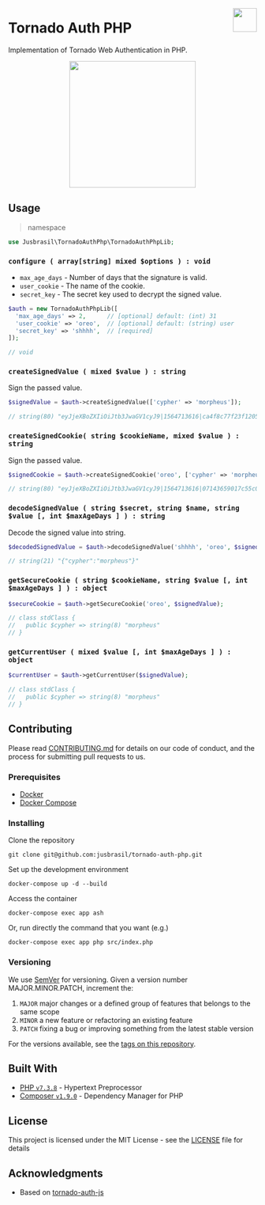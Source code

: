 <img align="right" height="48" src="https://user-images.githubusercontent.com/5435389/62345208-ba623280-b4c7-11e9-8fc4-2647accfc306.png" style="padding-top: 16px">

# Tornado Auth PHP

Implementation of Tornado Web Authentication in PHP.

<p align="center"><img src="https://user-images.githubusercontent.com/5435389/62345012-db765380-b4c6-11e9-834f-df22ee20ae39.jpg" height="256" /></p>

## Usage

> namespace

```php
use Jusbrasil\TornadoAuthPhp\TornadoAuthPhpLib;
```

### `configure ( array[string] mixed $options ) : void`

* `max_age_days` - Number of days that the signature is valid.
* `user_cookie` - The name of the cookie.
* `secret_key` - The secret key used to decrypt the signed value.

```php
$auth = new TornadoAuthPhpLib([
  'max_age_days' => 2,      // [optional] default: (int) 31
  'user_cookie' => 'oreo',  // [optional] default: (string) user
  'secret_key' => 'shhhh',  // [required]
]);

// void
```

### `createSignedValue ( mixed $value ) : string`

Sign the passed value.

```php
$signedValue = $auth->createSignedValue(['cypher' => 'morpheus']);

// string(80) "eyJjeXBoZXIiOiJtb3JwaGV1cyJ9|1564713616|ca4f8c77f23f120578e742199b12df21f6039ce3"
```

### `createSignedCookie( string $cookieName, mixed $value ) : string`

Sign the passed value.

```php
$signedCookie = $auth->createSignedCookie('oreo', ['cypher' => 'morpheus']);

// string(80) "eyJjeXBoZXIiOiJtb3JwaGV1cyJ9|1564713616|07143659017c55c004108de1e8b3867a8a5a889d"
```

### `decodeSignedValue ( string $secret, string $name, string $value [, int $maxAgeDays ] ) : string`

Decode the signed value into string.

```php
$decodedSignedValue = $auth->decodeSignedValue('shhhh', 'oreo', $signedValue);

// string(21) "{"cypher":"morpheus"}"
```

### `getSecureCookie ( string $cookieName, string $value [, int $maxAgeDays ] ) : object`

```php
$secureCookie = $auth->getSecureCookie('oreo', $signedValue);

// class stdClass {
//   public $cypher => string(8) "morpheus"
// }
```

### `getCurrentUser ( mixed $value [, int $maxAgeDays ] ) : object`

```php
$currentUser = $auth->getCurrentUser($signedValue);

// class stdClass {
//   public $cypher => string(8) "morpheus"
// }
```

## Contributing

Please read [CONTRIBUTING.md](CONTRIBUTING.md) for details on our code of conduct, and the process for submitting pull requests to us.

### Prerequisites

- [Docker](https://docs.docker.com/install/)
- [Docker Compose](https://docs.docker.com/compose/)

### Installing

Clone the repository

    git clone git@github.com:jusbrasil/tornado-auth-php.git

Set up the development environment

    docker-compose up -d --build

Access the container

    docker-compose exec app ash

Or, run directly the command that you want (e.g.)

    docker-compose exec app php src/index.php

[//]: # (### Running the tests)

[//]: # (TODO: Explain how to run the automated tests for this system)

### Versioning

We use [SemVer](http://semver.org/) for versioning. Given a version number MAJOR.MINOR.PATCH, increment the:

1. `MAJOR` major changes or a defined group of features that belongs to the same scope
2. `MINOR` a new feature or refactoring an existing feature
3. `PATCH` fixing a bug or improving something from the latest stable version

For the versions available, see the [tags on this repository](https://github.com/jusbrasil/tornado-auth-php/tags).

[//]: # (### Release)

[//]: # (TODO: Add steps to release a new version.)

## Built With

* [PHP `v7.3.8`](https://www.php.net/) - Hypertext Preprocessor
* [Composer `v1.9.0`](https://getcomposer.org/) - Dependency Manager for PHP

## License

This project is licensed under the MIT License - see the [LICENSE](LICENSE) file for details

## Acknowledgments

* Based on [tornado-auth-js](https://github.com/jusbrasil/tornado-auth-js)

